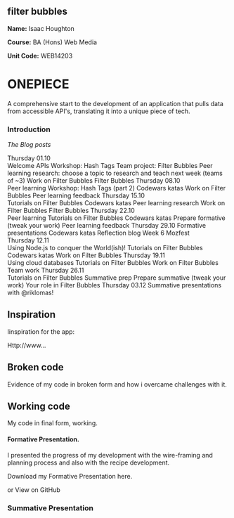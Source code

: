 ## filter bubbles


**Name:** Isaac Houghton

**Course:** BA (Hons) Web Media

**Unit Code:** WEB14203

# ONEPIECE
A comprehensive start to the development of an application that pulls data from accessible API's, translating it into a unique piece of tech.

### Introduction

*The Blog posts*

Thursday
01.10	
Welcome
APIs
Workshop: Hash Tags
Team project: Filter Bubbles
Peer learning research: choose a topic to research and teach next week (teams of ~3)
Work on Filter Bubbles
Filter Bubbles
Thursday
08.10	
Peer learning
Workshop: Hash Tags (part 2)
Codewars katas
Work on Filter Bubbles
Peer learning feedback
Thursday
15.10	
Tutorials on Filter Bubbles
Codewars katas
Peer learning research
Work on Filter Bubbles
Filter Bubbles
Thursday
22.10	
Peer learning
Tutorials on Filter Bubbles
Codewars katas
Prepare formative (tweak your work)
Peer learning feedback
Thursday
29.10	Formative presentations	Codewars katas	Reflection blog
Week 6
Mozfest			
Thursday
12.11	
Using Node.js to conquer the World(ish)!
Tutorials on Filter Bubbles
Codewars katas
Work on Filter Bubbles
Thursday
19.11	
Using cloud databases
Tutorials on Filter Bubbles
Work on Filter Bubbles	Team work
Thursday
26.11	
Tutorials on Filter Bubbles
Summative prep
Prepare summative (tweak your work)	Your role in Filter Bubbles
Thursday
03.12	Summative presentations with @riklomas!		

## Inspiration

Iinspiration for the app:

Http://www...

## Broken code

Evidence of my code in broken form and how i overcame challenges with it.

## Working code

My code in final form, working.

#### Formative Presentation.

I presented the progress of my development with the wire-framing and planning process and also with the recipe development.

Download my Formative Presentation here.

or View on GitHub

### Summative Presentation
